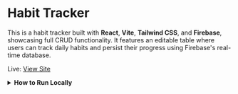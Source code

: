 # Habit Tracker

This is a habit tracker built with **React**, **Vite**, **Tailwind CSS**, and **Firebase**, showcasing full CRUD functionality. It features an editable table where users can track daily habits and persist their progress using Firebase's real-time database.

Live: [View Site](https://joshuakitong.github.io/habit-tracker)

<details>
  <summary><strong>How to Run Locally</strong></summary>

  1. Clone the repo
     `https://github.com/joshuakitong/habit-tracker`

  2. Install dependencies
     `npm install`

  3. Run the app
     `npm run dev`
</details>